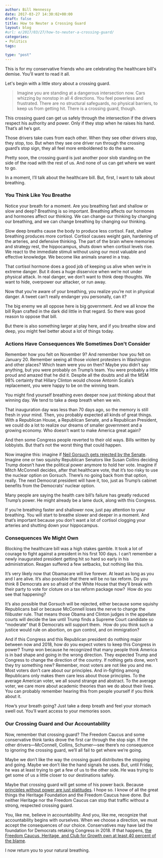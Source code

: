 ```yaml
---
author: Bill Hennessy
date: 2017-03-27 14:30:02+00:00
draft: false
title: How to Neuter a Crossing Guard
layout: blog
#url: e/2017/03/27/how-to-neuter-a-crossing-guard/
categories:
- Politics
tags:

type: "post"
---
```


This is for my conservative friends who are celebrating the healthcare bill's demise. You'll want to read it all.

Let's begin with a little story about a crossing guard.



> Imagine you are standing at a dangerous intersection now. Cars whizzing by nonstop in all 4 directions. You feel powerless and frustrated. There are no structural safeguards, no physical barriers, to keep us from getting hit. There is a crossing guard, though.

This crossing guard can get us safely through the intersection if the drivers respect his authority and power. Only if they stop when he raises his hand. That’s all he’s got.

Those drivers take cues from each other. When they see other drivers stop, they stop, too. But when they see one driver run through the crossing guard’s stop sign, they all feel more emboldened to do the same.

Pretty soon, the crossing guard is just another poor slob standing on the side of the road with the rest of us. And none of us can get where we want to go.



In a moment, I’ll talk about the healthcare bill. But, first, I want to talk about breathing.



### You Think Like You Breathe



Notice your breath for a moment. Are you breathing fast and shallow or slow and deep? Breathing is so important. Breathing affects our hormones and hormones affect our thinking. We can change our thinking by changing our breathing, and we can change breathing by changing our thinking.

Slow deep breaths cause the body to produce less cortisol. Fast, shallow breathing produces more cortisol. Cortisol causes weight gain, hardening of the arteries, and defensive thinking. The part of the brain where memories and strategy rest, the hippocampus, shuts down when cortisol levels rise. We react to the immediate stimuli without using our most valuable and effective knowledge. We become like animals snared in a trap.

That cortisol hormone does a good job of keeping us alive when we’re in extreme danger. But it does a huge disservice when we’re not under physical attack. In real danger, we don’t want to think deep thoughts. We want to hide, overpower our attacker, or run away.

Now that you’re aware of your breathing, you realize you’re not in physical danger. A tweet can’t really endanger you personally, can it?

The big enemy we all oppose here is big government. And we all know the bill Ryan crafted in the dark did little in that regard. So there was good reason to oppose that bill.

But there is also something larger at play here, and if you breathe slow and deep, you might feel better about a lot of things today.



### Actions Have Consequences We Sometimes Don't Consider



Remember how you felt on November 9? And remember how you felt on January 20. Remember seeing all those violent protesters in Washington and other places? Which team were you on then? Maybe you didn’t say anything, but you were probably on Trump’s team. You were probably a little proud and amazed that he did it. Despite all the doubts and all the MSM 98% certainty that Hillary Clinton would choose Antonin Scalia’s replacement, you were happy to be on the winning team.

You might find yourself breathing even deeper now just thinking about that winning day. We tend to take a deep breath when we win.

That inauguration day was less than 70 days ago, so the memory is still fresh in your mind. Then, you probably expected all kinds of great things. With a Republican House, a Republican Senate, and a Republican President, we could do a lot to realize our dreams of smaller government and a growing economy. Who doesn’t want to make America great again?

And then some Congress people reverted to their old ways. Bills written by lobbyists. But that’s not the worst thing that could happen.

Now imagine this: imagine if [Neil Gorsuch gets rejected by the Senate](https://hennessysview.com/2017/03/26/without-power-principles-are-platitudes/). Imagine one or two squishy Republican Senators like Susan Collins deciding Trump doesn’t have the political power anymore to hold her vote. Imagine if Mitch McConnell decides, after that healthcare vote, that it’s too risky to use the nuclear option on Gorsuch. There’s no going back from that option, really. The next Democrat president will have it, too, just as Trump’s cabinet benefits from the Democrats’ nuclear option.

Many people are saying the health care bill’s failure has greatly reduced Trump’s power. He might already be a lame duck, along with this Congress.

If you’re breathing faster and shallower now, just pay attention to your breathing. You will start to breathe slower and deeper in a moment. And that’s important because you don’t want a lot of cortisol clogging your arteries and shutting down your hippocampus.



### Consequences We Might Own



Blocking the healthcare bill was a high stakes gamble. It took a lot of courage to fight against a president in his first 100 days. I can’t remember a newly inaugurated president getting hit so hard so early in his administration. Reagan suffered a few setbacks, but nothing like this.

It’s very likely now that Obamacare will live forever. At least as long as you and I are alive. It’s also possible that there will be no tax reform. Do you think 8 Democrats are so afraid of the White House that they’ll break with their party to vote for cloture on a tax reform package now?  How do you see that happening?

It’s also possible that Gorsuch will be rejected, either because some squishy Republicans bail or because McConnell loses the nerve to change the filibuster rule. That means those Obama and Clinton judges in the appellate courts will decide the law until Trump finds a Supreme Court candidate so “moderate” that 8 Democrats will support them.  How do you think such a justice would rule on abortion, on gun control, and on immigration?

And if this Congress and this Republican president do nothing major between now and 2018, how do you expect voters to keep this Congress in power? Trump won because he recognized that many people think America is in bad shape and going in the wrong direction. They expected Trump and Congress to change the direction of the country. If nothing gets done, won’t they try something new? Remember, most voters are not like you and me. Most voters don’t care about our principles. And in-fighting among Republicans only makes them care less about those principles. To the average American voter, we all sound strange and abstract. To the average voter, we care more about academic theories than we do about their lives. You can probably remember hearing this from people yourself if you think about it.

How’s your breath going? Just take a deep breath and feel your stomach swell out. You’ll want access to your memories soon.



### Our Crossing Guard and Our Accountability



Now, remember that crossing guard? The Freedom Caucus and some conservative think tanks drove the first car through the stop sign. If the other drivers—McConnell, Collins, Schumer—see there’s no consequence to ignoring the crossing guard, we’ll all fail to get where we’re going.

Maybe we don’t like the way the crossing guard distributes the stopping and going. Maybe we don’t like the hand signals he uses. But, until Friday, he was at least trying to get a few of us to the other side. He was trying to get some of us a little closer to our destinations safely.

Maybe that crossing guard will get some of his power back. Because [principles without power are just platitudes](https://hennessysview.com/2017/03/26/without-power-principles-are-platitudes/). I hope so. I know of all the great things the Heritage Foundation and the Freedom Caucus have done. But neither Heritage nor the Freedom Caucus can stop that traffic without a strong, respected crossing guard.

You, like me, believe in accountability. And you, like me, recognize that accountability begins with ourselves. When we choose a direction, we must accept the consequences of our choice. Conservatives may have laid the foundation for Democrats retaking Congress in 2018. If that happens, [the Freedom Caucus, Heritage, and Club for Growth own at least 40 percent of the blame](https://hennessysview.com/2017/03/25/7-questions-for-the-freedom-caucus/).

I now return you to your natural breathing.
